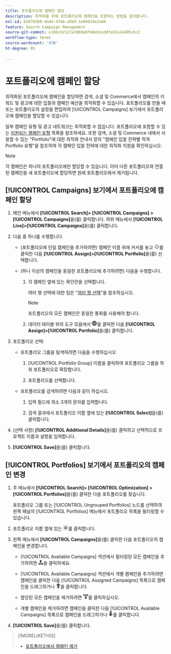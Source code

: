 ```yaml
---
title: 포트폴리오에 캠페인 할당
description: 최적화를 위해 포트폴리오에 캠페인을 포함하는 방법을 알아봅니다.
exl-id: 62876260-dadd-4f4b-a5b9-1e04914e3a89
feature: Search Campaign Management
source-git-commit: e16bc62127a708de8f4deb1eddfa53a14405cbc2
workflow-type: tm+mt
source-wordcount: '478'
ht-degree: 0%

---
```


# 포트폴리오에 캠페인 할당

최적화된 포트폴리오에 캠페인을 할당하면 검색, 소셜 및 Commerce에서 캠페인의 키워드 및 광고에 대한 입찰과 캠페인 예산을 최적화할 수 있습니다. 포트폴리오를 만들 때 또는 포트폴리오의 설정을 편집하여 [!UICONTROL Campaigns] 보기에서 포트폴리오에 캠페인을 할당할 수 있습니다.

일부 캠페인 유형 및 광고 네트워크는 최적화할 수 없습니다. 포트폴리오에 포함할 수 있는 [지원되는 캠페인 유형](/help/search-social-commerce/introduction/supported-inventory.md) 목록을 참조하세요. 또한 검색, 소셜 및 Commerce 내에서 사용할 수 있는 &quot;Portfolio&quot;에 대한 최적화 안내서 장의 &quot;캠페인 입찰 전략별 적격 Portfolio 유형&quot;을 참조하여 각 캠페인 입찰 전략에 대한 최적화 지원을 확인하십시오.<!-- verify convention for referencing Optimization Guide here -->

>[!NOTE]
>
>각 캠페인은 하나의 포트폴리오에만 할당할 수 있습니다. 이미 다른 포트폴리오와 연결된 캠페인을 새 포트폴리오에 할당하면 원래 포트폴리오에서 제거됩니다.

## [!UICONTROL Campaigns] 보기에서 포트폴리오에 캠페인 할당

1. 메인 메뉴에서 **[!UICONTROL Search]> [!UICONTROL Campaigns] >[!UICONTROL Campaigns]**&#x200B;을(를) 클릭합니다. 하위 메뉴에서 **[!UICONTROL Live]>[!UICONTROL Campaigns]**&#x200B;을(를) 클릭합니다.

1. 다음 중 하나를 수행합니다.

   * (포트폴리오에 단일 캠페인을 추가하려면) 캠페인 이름 위에 커서를 놓고 ![메뉴 단추](/help/search-social-commerce/assets/arrow-dropdown-menu.png "메뉴 단추")를 클릭한 다음 **[!UICONTROL Assign]>[!UICONTROL Portfolio]**&#x200B;을(를) 선택합니다.

   * (하나 이상의 캠페인을 동일한 포트폴리오에 추가하려면) 다음을 수행합니다.

      1. 각 캠페인 옆에 있는 확인란을 선택합니다.

         여러 행 선택에 대한 팁은 &quot;[여러 행 선택](/help/search-social-commerce/common-tasks/navigation-editing-selection/multiple-rows-select.md)&quot;을 참조하십시오.

         >[!NOTE]
         >
         >포트폴리오의 모든 캠페인은 동일한 통화를 사용해야 합니다.

      1. 데이터 테이블 위의 도구 모음에서 ![자세히](/help/search-social-commerce/assets/more.png "자세히")를 클릭한 다음 **[!UICONTROL Assign]>[!UICONTROL Portfolio]**&#x200B;을(를) 클릭합니다.

1. 포트폴리오 선택:

   * 포트폴리오 그룹을 탐색하려면 다음을 수행하십시오.

      1. [!UICONTROL Portfolio Group] 이름을 클릭하여 포트폴리오 그룹을 하위 포트폴리오로 확장합니다.

      1. 포트폴리오를 선택합니다.

   * 포트폴리오를 검색하려면 다음과 같이 하십시오.

      1. 입력 필드에 최소 3개의 문자를 입력합니다.

      1. 검색 결과에서 포트폴리오 이름 옆에 있는 **[!UICONTROL Select]**&#x200B;을(를) 클릭합니다.

1. (선택 사항) **[!UICONTROL Additional Details]**&#x200B;을(를) 클릭하고 선택적으로 프로젝트 이름과 설명을 입력합니다.

1. **[!UICONTROL Save]**&#x200B;을(를) 클릭합니다.

## [!UICONTROL Portfolios] 보기에서 포트폴리오의 캠페인 변경

1. 주 메뉴에서 **[!UICONTROL Search]> [!UICONTROL Optimization] >[!UICONTROL Portfolios]**&#x200B;을(를) 클릭한 다음 포트폴리오를 찾습니다.

   포트폴리오 그룹 또는 [!UICONTROL Ungrouped Portfolios] 노드를 선택하여 왼쪽 패널의 [!UICONTROL Portfolios] 메뉴에서 포트폴리오 목록을 필터링할 수 있습니다.

1. 포트폴리오 이름 옆에 있는 ![설정 보기/편집 단추](/help/search-social-commerce/assets/settings.png "설정 보기/편집 단추")를 클릭합니다.

1. 왼쪽 메뉴에서 **[!UICONTROL Campaigns]**&#x200B;을(를) 클릭한 다음 포트폴리오의 캠페인을 변경합니다.

   * [!UICONTROL Available Campaigns] 섹션에서 필터링된 모든 캠페인을 추가하려면 ![포트폴리오에 모든 캠페인 할당](/help/search-social-commerce/assets/arrow-assign-all.png "포트폴리오에 모든 캠페인 할당")을 클릭하세요.

   * [!UICONTROL Available Campaigns] 섹션에서 개별 캠페인을 추가하려면 캠페인을 클릭한 다음 [!UICONTROL Assigned Campaigns] 목록으로 캠페인을 드래그하거나 ![포트폴리오에 캠페인 할당](/help/search-social-commerce/assets/arrow-assign.png "포트폴리오에 캠페인 할당")을 클릭합니다.

   * 할당된 모든 캠페인을 제거하려면 ![포트폴리오에서 모든 캠페인 제거](/help/search-social-commerce/assets/arrow-remove-all.png "포트폴리오에서 모든 캠페인 제거")를 클릭하십시오.

   * 개별 캠페인을 제거하려면 캠페인을 클릭한 다음 [!UICONTROL Available Campaigns] 목록으로 캠페인을 드래그하거나 ![포트폴리오에서 캠페인 제거](/help/search-social-commerce/assets/arrow-remove.png "포트폴리오에서 캠페인 제거")를 클릭합니다.

1. **[!UICONTROL Save]**&#x200B;을(를) 클릭합니다.

>[!MORELIKETHIS]
>
>* [포트폴리오에서 캠페인 제거](/help/search-social-commerce/campaign-management/campaign-remove-from-portfolio.md)
